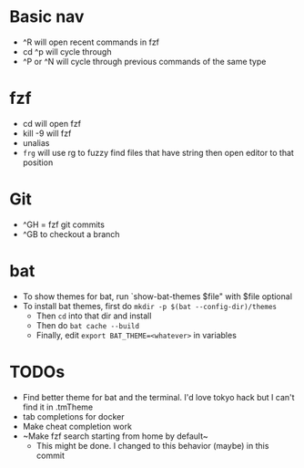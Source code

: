 # Basic nav
- ^R will open recent commands in fzf
- cd ^p will cycle through 
- ^P or ^N will cycle through previous commands of the same type

# fzf
- cd <TAB> will open fzf
- kill -9 <TAB> will fzf
- unalias <TAB>
- `frg` will use rg to fuzzy find files that have string then open editor to that position

# Git
- ^GH = fzf git commits
- ^GB to checkout a branch

# bat
- To show themes for bat, run `show-bat-themes $file" with $file optional
- To install bat themes, first do `mkdir -p $(bat --config-dir)/themes`
  - Then `cd` into that dir and install
  - Then do `bat cache --build`
  - Finally, edit `export BAT_THEME=<whatever>` in variables

# TODOs
- Find better theme for bat and the terminal. 
  I'd love tokyo hack but I can't find it in .tmTheme
- tab completions for docker
- Make cheat completion work
- ~Make fzf search starting from home by default~
  - This might be done. I changed to this behavior (maybe) in this commit

